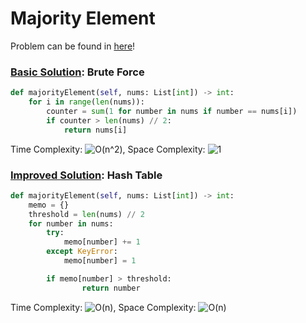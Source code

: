 # Majority Element

Problem can be found in [here](https://leetcode.com/problems/majority-element/)!

### [Basic Solution](/Array/169-MajorityElement/BasicSolution.py): Brute Force

```python
def majorityElement(self, nums: List[int]) -> int:
    for i in range(len(nums)):
        counter = sum(1 for number in nums if number == nums[i])
        if counter > len(nums) // 2:
            return nums[i]
```

Time Complexity: ![O(n^2)](<https://latex.codecogs.com/svg.image?\inline&space;O(n^2)>), Space Complexity: ![1](<https://latex.codecogs.com/svg.image?\inline&space;O(1)>)

### [Improved Solution](/Array/169-MajorityElement/ImprovedSolution.py): Hash Table

```python
def majorityElement(self, nums: List[int]) -> int:
    memo = {}
    threshold = len(nums) // 2
    for number in nums:
        try:
            memo[number] += 1
        except KeyError:
            memo[number] = 1

        if memo[number] > threshold:
                return number
```

Time Complexity: ![O(n)](<https://latex.codecogs.com/svg.image?\inline&space;O(n)>), Space Complexity: ![O(n)](<https://latex.codecogs.com/svg.image?\inline&space;O(n)>)

